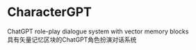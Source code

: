 # CharacterGPT
ChatGPT role-play dialogue system with vector memory blocks  
具有矢量记忆区块的ChatGPT角色扮演对话系统  

